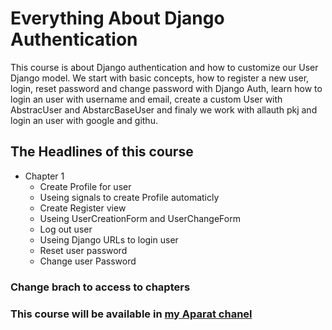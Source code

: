 # Everything About Django Authentication
This course is about Django authentication and how to customize our User Django model. 
We start with basic concepts, how to register a new user, login, reset password and
change password with Django Auth, learn how to login an user with username and email,
create a custom User with AbstracUser and AbstarcBaseUser and finaly we work with
allauth pkj and login an user with google and githu.

## The Headlines of this course

- Chapter 1
  - Create Profile for user
  - Useing signals to create Profile automaticly
  - Create Register view
  - Useing UserCreationForm and UserChangeForm
  - Log out user
  - Useing Django URLs to login user
  - Reset user password
  - Change user Password
  
  
### Change brach to access to chapters
### This course will be available in [my Aparat chanel](https://www.aparat.com/dip_code)
